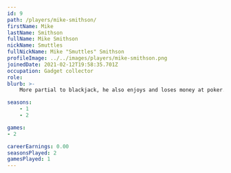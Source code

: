 ```yaml
---
id: 9
path: /players/mike-smithson/
firstName: Mike
lastName: Smithson
fullName: Mike Smithson
nickName: Smuttles
fullNickName: Mike "Smuttles" Smithson
profileImage: ../../images/players/mike-smithson.png
joinedDate: 2021-02-12T19:58:35.701Z
occupation: Gadget collector
role: 
blurb: >-
    More partial to blackjack, he also enjoys and loses money at poker. <br /> His biggest tournament win to date is circa $2. <br /> <strong>You</strong> try saying Smithson way drunk.

seasons:
    - 1
    - 2

games:
- 2

careerEarnings: 0.00
seasonsPlayed: 2
gamesPlayed: 1
---
```

